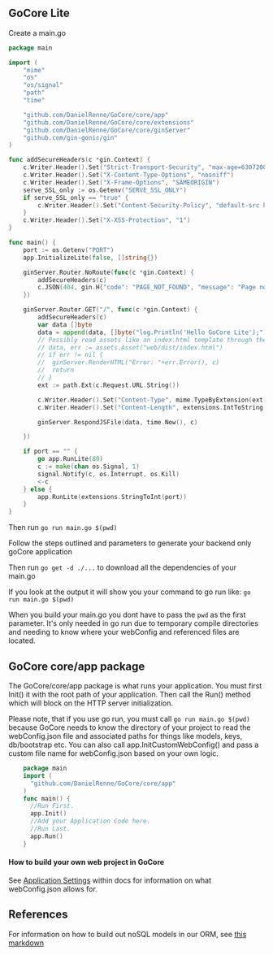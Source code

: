 ## GoCore Lite

Create a main.go

```go
package main

import (
	"mime"
	"os"
	"os/signal"
	"path"
	"time"

	"github.com/DanielRenne/GoCore/core/app"
	"github.com/DanielRenne/GoCore/core/extensions"
	"github.com/DanielRenne/GoCore/core/ginServer"
	"github.com/gin-gonic/gin"
)

func addSecureHeaders(c *gin.Context) {
	c.Writer.Header().Set("Strict-Transport-Security", "max-age=63072000; includeSubDomains; preload")
	c.Writer.Header().Set("X-Content-Type-Options", "nosniff")
	c.Writer.Header().Set("X-Frame-Options", "SAMEORIGIN")
	serve_SSL_only := os.Getenv("SERVE_SSL_ONLY")
	if serve_SSL_only == "true" {
		c.Writer.Header().Set("Content-Security-Policy", "default-src https: 'unsafe-eval' 'unsafe-inline'; font-src 'self' data: https:; img-src 'self' blob: data: https:;media-src 'self' blob: data: https:; object-src 'self' blob: data: https; connect-src 'self' wss: https:")
	}
	c.Writer.Header().Set("X-XSS-Protection", "1")
}

func main() {
	port := os.Getenv("PORT")
	app.InitializeLite(false, []string{})

	ginServer.Router.NoRoute(func(c *gin.Context) {
		addSecureHeaders(c)
		c.JSON(404, gin.H{"code": "PAGE_NOT_FOUND", "message": "Page not found"})
	})

	ginServer.Router.GET("/", func(c *gin.Context) {
		addSecureHeaders(c)
		var data []byte
		data = append(data, []byte("log.Println('Hello GoCore Lite');")...)
		// Possibly read assets like an index.html template through the use of an awesome project https://github.com/go-bindata/go-bindata which compiles all assets into your go binary.
		// data, err := assets.Asset("web/dist/index.html")
		// if err != nil {
		// 	ginServer.RenderHTML("Error: "+err.Error(), c)
		// 	return
		// }
		ext := path.Ext(c.Request.URL.String())

		c.Writer.Header().Set("Content-Type", mime.TypeByExtension(ext))
		c.Writer.Header().Set("Content-Length", extensions.IntToString(len(data)))

		ginServer.RespondJSFile(data, time.Now(), c)

	})

	if port == "" {
		go app.RunLite(80)
		c := make(chan os.Signal, 1)
		signal.Notify(c, os.Interrupt, os.Kill)
		<-c
	} else {
		app.RunLite(extensions.StringToInt(port))
	}
}
```

Then run `go run main.go $(pwd)`

Follow the steps outlined and parameters to generate your backend only goCore application

Then run `go get -d ./...` to download all the dependencies of your main.go

If you look at the output it will show you your command to go run like: `go run main.go $(pwd)`

When you build your main.go you dont have to pass the `pwd` as the first parameter. It's only needed in go run due to temporary compile directories and needing to know where your webConfig and referenced files are located.

## GoCore core/app package

The GoCore/core/app package is what runs your application. You must first Init() it with the root path of your application. Then call the Run() method which will block on the HTTP server initialization.

Please note, that if you use go run, you must call `go run main.go $(pwd)` because GoCore needs to know the directory of your project to read the webConfig.json file and associated paths for things like models, keys, db/bootstrap etc. You can also call app.InitCustomWebConfig() and pass a custom file name for webConfig.json based on your own logic.

```go
    package main
    import (
      "github.com/DanielRenne/GoCore/core/app"
    )
    func main() {
      //Run First.
      app.Init()
      //Add your Application Code here.
      //Run Last.
      app.Run()
    }
```

#### How to build your own web project in GoCore

See [Application Settings](https://github.com/DanielRenne/GoCore/blob/master/doc/Application_Settings.md) within docs for information on what webConfig.json allows for.

## References

For information on how to build out noSQL models in our ORM, see [this markdown](https://github.com/DanielRenne/GoCore/blob/master/doc/NOSQL_Schema_Model.md)
